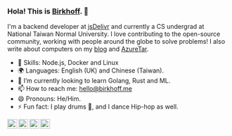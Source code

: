 ### Hola! This is [Birkhoff](https://birkhoff.me). 👋

I'm a backend developer at [jsDelivr](https://www.jsdelivr.com) and currently a CS undergrad at National Taiwan Normal University. I love contributing to the open-source community, working with people around the globe to solve problems! I also write about computers on my [blog](https://blog.birkhoff.me) and [AzureTar](https://azuretar.com/).

* 🔨 Skills: Node.js, Docker and Linux
* 🌍 Languages: English (UK) and Chinese (Taiwan).
* 🌱 I’m currently looking to learn Golang, Rust and ML.
* 📫 How to reach me: [hello@birkhoff.me](mailto:hello@birkhoff.me)
* 😄 Pronouns: He/Him.
* ⚡ Fun fact: I play drums 🥁, and I dance Hip-hop as well. 

<a href="https://www.facebook.com/birkhoff.lee">
  <img align="left" alt="My Facebook" width="22px" src="https://cdn.jsdelivr.net/npm/simple-icons@v3/icons/facebook.svg" />
</a>
<a href="https://twitter.com/birkhofflee">
  <img align="left" alt="My Twitter" width="22px" src="https://cdn.jsdelivr.net/npm/simple-icons@v3/icons/twitter.svg" />
</a>
<a href="https://www.reddit.com/user/birkhofflee">
  <img align="left" alt="My Reddit" width="22px" src="https://cdn.jsdelivr.net/npm/simple-icons@v3/icons/reddit.svg" />
</a>
<a href="https://t.me/birkh0ff">
  <img align="left" alt="My Telegram" width="22px" src="https://cdn.jsdelivr.net/npm/simple-icons@v3/icons/telegram.svg" />
</a>
